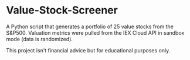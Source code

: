 # Value-Stock-Screener

A Python script that generates a portfolio of 25 value stocks from the S&P500. Valuation metrics were pulled from the IEX Cloud API in sandbox mode (data is randomized).

This project isn't financial advice but for educational purposes only.
